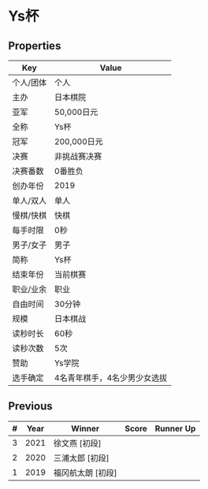 # Ys杯

## Properties

| Key | Value |
| --- | ----- |
| 个人/团体 | 个人 |
| 主办 | 日本棋院 |
| 亚军 | 50,000日元 |
| 全称 | Ys杯 |
| 冠军 | 200,000日元 |
| 决赛 | 非挑战赛决赛 |
| 决赛番数 | 0番胜负 |
| 创办年份 | 2019 |
| 单人/双人 | 单人 |
| 慢棋/快棋 | 快棋 |
| 每手时限 | 0秒 |
| 男子/女子 | 男子 |
| 简称 | Ys杯 |
| 结束年份 | 当前棋赛 |
| 职业/业余 | 职业 |
| 自由时间 | 30分钟 |
| 规模 | 日本棋战 |
| 读秒时长 | 60秒 |
| 读秒次数 | 5次 |
| 赞助 | Ys学院 |
| 选手确定 | 4名青年棋手，4名少男少女选拔 |

## Previous

| # | Year | Winner | Score | Runner Up |
| --- | --- | --- | --- | --- |
| 3 | 2021 | 徐文燕 [初段] |  |  |
| 2 | 2020 | 三浦太郎 [初段] |  |  |
| 1 | 2019 | 福冈航太朗 [初段] |  |  |

